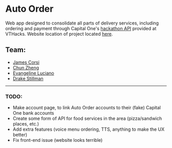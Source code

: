 # Auto Order
Web app designed to consolidate all parts of delivery services, including ordering and payment through Capital One's [hackathon API](http://api.reimaginebanking.com) provided at VTHacks. Website location of project located [here](http://ao.jamescorsi.com).

## Team:
- [James Corsi](http://github.com/WamboJambo)
- [Chun Zheng](http://github.com/ZhengC1)
- [Evangeline Luciano](http://github.com/lucianoer)
- [Drake Stillman](http://github.com/Drakimon)

---

### TODO:
- Make account page, to link Auto Order accounts to their (fake) Capital One bank accounts
- Create some form of API for food services in the area (pizza/sandwich places, etc.)
- Add extra features (voice menu ordering, TTS, anything to make the UX better)
- Fix front-end issue (website looks terrible)
